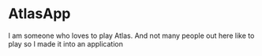 # AtlasApp
I am someone who loves to play Atlas. And not many people out here like to play so I made it into an application
